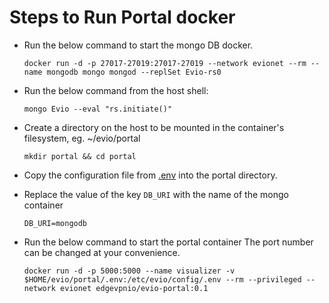# Steps to Run Portal docker

- Run the below command to start the mongo DB docker.

    ```shell
    docker run -d -p 27017-27019:27017-27019 --network evionet --rm --name mongodb mongo mongod --replSet Evio-rs0
    ```

- Run the below command from the host shell:

    ```shell
    mongo Evio --eval "rs.initiate()"
    ```

- Create a directory on the host to be mounted in the container's filesystem, eg. ~/evio/portal

    ```shell
    mkdir portal && cd portal
    ```

- Copy the configuration file from [.env](https://github.com/EdgeVPNio/portal/blob/master/.env) into the portal directory.

- Replace the value of the key `DB_URI` with the name of the mongo container

    ```shell
    DB_URI=mongodb
    ```

- Run the below command to start the portal container
  The port number can be changed at your convenience.

    ```shell
    docker run -d -p 5000:5000 --name visualizer -v $HOME/evio/portal/.env:/etc/evio/config/.env --rm --privileged --network evionet edgevpnio/evio-portal:0.1
    ```
